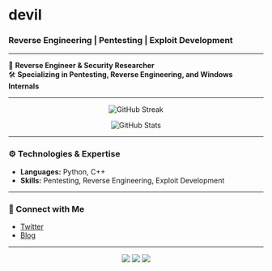 # devil

### Reverse Engineering | Pentesting | Exploit Development

---

🚀 **Reverse Engineer & Security Researcher**  
🛠 **Specializing in Pentesting, Reverse Engineering, and Windows Internals**  

---

<p align="center">
  <img src="https://github-readme-streak-stats.herokuapp.com/?user=WindowsAPI&theme=dark&hide_border=true" alt="GitHub Streak"/>
</p>

<p align="center">
  <img src="https://github-readme-stats.vercel.app/api?username=WindowsAPI&show_icons=true&theme=dark&hide_border=true" alt="GitHub Stats"/>
</p>

---

### ⚙️ Technologies & Expertise

- **Languages:** Python, C++
- **Skills:** Pentesting, Reverse Engineering, Exploit Development

---

### 📩 Connect with Me
- [Twitter](https://twitter.com/animelover)
- [Blog](https://windowsapi.github.io)

---

<p align="center">
  <img src="https://img.shields.io/badge/Pentesting-blue?style=flat-square&logo=windows" />
  <img src="https://img.shields.io/badge/Reverse%20Engineering-red?style=flat-square" />
  <img src="https://img.shields.io/badge/Exploit-Development-green?style=flat-square" />
</p>
